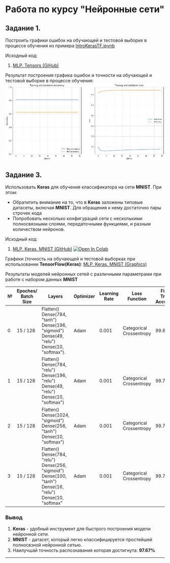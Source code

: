 # Pабота по курсу "Нейронные сети"

## Задание 1. 
Построить графики ошибок на обучающей и тестовой выборке в процессе обучения из примера [IntroKerasTF.ipynb](https://github.com/shwars/NeuroWorkshop/blob/master/Notebooks/IntroKerasTF.ipynb)

Исходный код:
1. [MLP. Tensors (GiHub)]()

Результат построения графика ошибок и точности на обучающей и тестовой выборке в процессе обучения:
![Графики точности и ошибок](graphics_tensors/Trainig%20and%20Validation.png)

## Задание 3.
Использовать **Keras** для обучения классификатора на сети **MNIST**. При этом:
- Обратитить внимание на то, что в **Keras** заложены типовые датасеты, включая **MNIST**. Для обращения к нему достаточно пары строчек кода 
- Попробовать несколько конфигураций сети с несколькими полносвязными слоями, передаточными функциями, и разным количеством нейронов.

Исходный код:
1. [MLP. Keras. MNIST (GitHub)](MLP.%20Keras.%20MNIST.ipynb) [![Open In Colab](https://colab.research.google.com/assets/colab-badge.svg)](https://colab.research.google.com/drive/1WsBgmp9wjBjNxjTUZ-wL8ghWv9DmUzdG?usp=sharing) 

Графики (точность на обучающей и тестовой выборках при использовании **TensorFlow(Keras)**: [MLP. Keras. MNIST (Graphics)](graphics_tf)

Результаты моделей нейронных сетей с различными параметрами при работе с набором данных **MNIST**

|№|Epoches/ Batch Size|Layers|Optimizer|Learning Rate|Loss Function|Final Train Accuracy|Final Valid Accuracy|Final Train Loss|Final Valid Loss|
|---|---|---|---|---|---|---|---|---|---|
|0|15 / 128|Flatten()<br>Dense(784, "tanh")<br>Dense(196, "sigmoid")<br>Dense(49, "relu")<br>Dense(10, "softmax").	|Adam|0.001|Categorical Crossentropy|99.83%|97.65%|0.006|0.098|
|1|15 / 128|Flatten()<br>Dense(784, "relu")<br>Dense(196, "relu")<br>Dense(49, "relu")<br>Dense(10, "softmax")	|Adam|0.001|Categorical Crossentropy|99.74%|97.67%|0.008|0.118|
|2|15 / 128|Flatten()<br>Dense(1024, "sigmoid")<br>Dense(256, "tanh")<br>Dense(10, "softmax")	|Adam|0.001|Categorical Crossentropy|99.71%|97.32%|0.011|0.099|
|3|15 / 128|Flatten()<br>Dense(784, "relu")<br>Dense(256, "sigmoid")<br>Dense(100, "tanh")<br>Dense(16, "relu")<br>Dense(10, "softmax"	|Adam|0.001|Categorical Crossentropy|99.78%|97.64%|0.008|0.111|


### Вывод
1. **Keras** - удобный инструмент для быстрого построения модели нейронной сети.
2. **MNIST** - датасет, который легко классифицируется простейшей полносвзной нейронной сетью.
3. Наилучшай точность распознавания которая достигнута: **97.67%**


---

